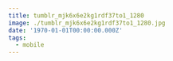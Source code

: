 ```yaml
---
title: tumblr_mjk6x6e2kg1rdf37to1_1280
image: ./tumblr_mjk6x6e2kg1rdf37to1_1280.jpg
date: '1970-01-01T00:00:00.000Z'
tags:
  - mobile
---
```


